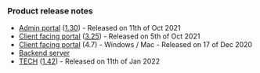 ### Product release notes
* [Admin portal](/release-notes/admin) ([1.30](/configs/release-notes/admin/v1.30.1)) - Released on 11th of Oct 2021
* [Client facing portal](/release-notes/portal) ([3.25](/configs/release-notes/portal/v3.25)) - Released on 5th of Oct 2021
* [Client facing portal](https://help.deskdirector.com/article/4uzjpwaiou) (4.7) - Windows / Mac - Released on 17 of Dec 2020
* [Backend server](https://help.deskdirector.com/article/5ml4ieesph-server-changelog)
* [TECH](/release-notes/tech) ([1.42](/configs/release-notes/tech/v1.42)) - Released on 11th of Jan 2022
